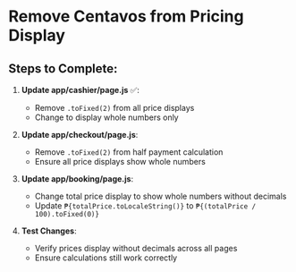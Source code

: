 # Remove Centavos from Pricing Display

## Steps to Complete:

1. **Update app/cashier/page.js** ✅:
   - Remove `.toFixed(2)` from all price displays
   - Change to display whole numbers only

2. **Update app/checkout/page.js**:
   - Remove `.toFixed(2)` from half payment calculation
   - Ensure all price displays show whole numbers

3. **Update app/booking/page.js**:
   - Change total price display to show whole numbers without decimals
   - Update `₱{totalPrice.toLocaleString()}` to `₱{(totalPrice / 100).toFixed(0)}`

4. **Test Changes**:
   - Verify prices display without decimals across all pages
   - Ensure calculations still work correctly
